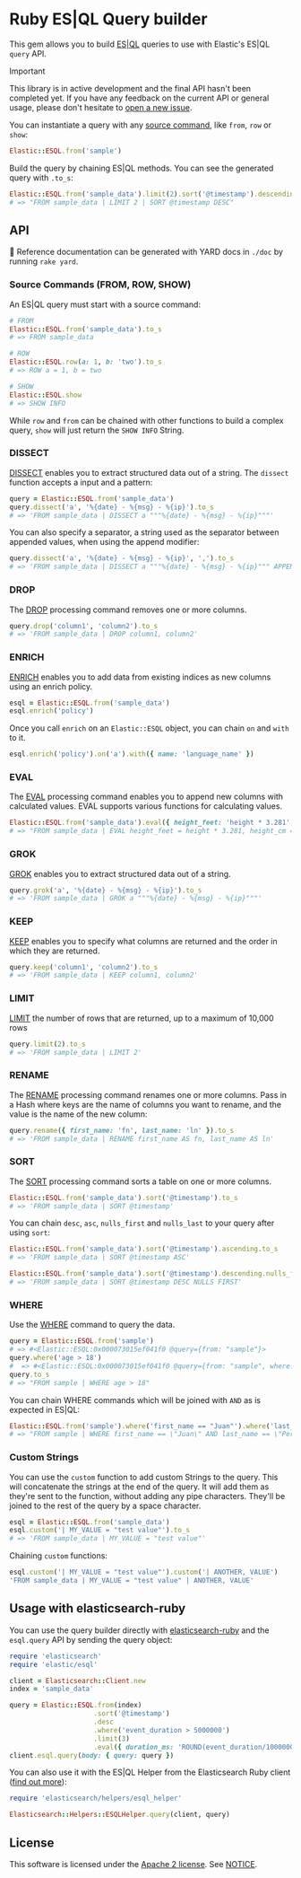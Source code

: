 # Ruby ES|QL Query builder

This gem allows you to build [ES|QL](https://www.elastic.co/docs/explore-analyze/query-filter/languages/esql) queries to use with Elastic's ES|QL `query` API.

> [!IMPORTANT]
> This library is in active development and the final API hasn't been completed yet. If you have any feedback on the current API or general usage, please don't hesitate to [open a new issue](https://github.com/elastic/esql-ruby/issues).

You can instantiate a query with any [source command](https://www.elastic.co/docs/reference/query-languages/esql/esql-commands#esql-source-commands), like `from`, `row` or `show`:

```ruby
Elastic::ESQL.from('sample')
```

Build the query by chaining ES|QL methods. You can see the generated query with `.to_s`:

```ruby
Elastic::ESQL.from('sample_data').limit(2).sort('@timestamp').descending.to_s
# => "FROM sample_data | LIMIT 2 | SORT @timestamp DESC"
```

## API

📜 Reference documentation can be generated with YARD docs in `./doc` by running `rake yard`.

### Source Commands (FROM, ROW, SHOW)

An ES|QL query must start with a source command:

```ruby
# FROM
Elastic::ESQL.from('sample_data').to_s
# => FROM sample_data

# ROW
Elastic::ESQL.row(a: 1, b: 'two').to_s
# => ROW a = 1, b = two

# SHOW
Elastic::ESQL.show
# => SHOW INFO
```

While `row` and `from` can be chained with other functions to build a complex query, `show` will just return the `SHOW INFO` String.

### DISSECT

[DISSECT](https://www.elastic.co/docs/reference/query-languages/esql/esql-process-data-with-dissect-grok ) enables you to extract structured data out of a string. The `dissect` function accepts a input and a pattern:

```ruby
query = Elastic::ESQL.from('sample_data')
query.dissect('a', '%{date} - %{msg} - %{ip}').to_s
# => 'FROM sample_data | DISSECT a """%{date} - %{msg} - %{ip}"""'
```

You can also specify a separator, a string used as the separator between appended values, when using the append modifier:

```ruby
query.dissect('a', '%{date} - %{msg} - %{ip}', ',').to_s
# => 'FROM sample_data | DISSECT a """%{date} - %{msg} - %{ip}""" APPEND_SEPARATOR=","'
```

### DROP

The [DROP](https://www.elastic.co/docs/reference/query-languages/esql/commands/processing-commands#esql-drop) processing command removes one or more columns.

```ruby
query.drop('column1', 'column2').to_s
# => 'FROM sample_data | DROP column1, column2'
```

### ENRICH

[ENRICH](https://www.elastic.co/docs/reference/query-languages/esql/commands/processing-commands#esql-enrich) enables you to add data from existing indices as new columns using an enrich policy.

```ruby
esql = Elastic::ESQL.from('sample_data')
esql.enrich('policy')
```

Once you call `enrich` on an `Elastic::ESQL` object, you can chain `on` and `with` to it.

```ruby
esql.enrich('policy').on('a').with({ name: 'language_name' })
```

### EVAL

The [EVAL](https://www.elastic.co/docs/reference/query-languages/esql/commands/processing-commands#esql-eval) processing command enables you to append new columns with calculated values. EVAL supports various functions for calculating values.

```ruby
Elastic::ESQL.from('sample_data').eval({ height_feet: 'height * 3.281', height_cm: 'height * 100' }).to_s
# => "FROM sample_data | EVAL height_feet = height * 3.281, height_cm = height * 100"
```

### GROK

[GROK](https://www.elastic.co/docs/reference/query-languages/esql/esql-process-data-with-dissect-grok) enables you to extract structured data out of a string.

```ruby
query.grok('a', '%{date} - %{msg} - %{ip}').to_s
# => 'FROM sample_data | GROK a """%{date} - %{msg} - %{ip}"""'
```

### KEEP

[KEEP](https://www.elastic.co/docs/reference/query-languages/esql/commands/processing-commands#esql-keep) enables you to specify what columns are returned and the order in which they are returned.

```ruby
query.keep('column1', 'column2').to_s
# => 'FROM sample_data | KEEP column1, column2'
```

### LIMIT

[LIMIT](https://www.elastic.co/docs/reference/query-languages/esql/commands/processing-commands#esql-limit) the number of rows that are returned, up to a maximum of 10,000 rows

```ruby
query.limit(2).to_s
# => 'FROM sample_data | LIMIT 2'
```

### RENAME

The [RENAME](https://www.elastic.co/docs/reference/query-languages/esql/commands/processing-commands#esql-rename) processing command renames one or more columns. Pass in a Hash where keys are the name of columns you want to rename, and the value is the name of the new column:

```ruby
query.rename({ first_name: 'fn', last_name: 'ln' }).to_s
# => 'FROM sample_data | RENAME first_name AS fn, last_name AS ln'
```

### SORT
The [SORT](https://www.elastic.co/docs/reference/query-languages/esql/commands/processing-commands#esql-sort) processing command sorts a table on one or more columns.

```ruby
Elastic::ESQL.from('sample_data').sort('@timestamp').to_s
# => 'FROM sample_data | SORT @timestamp'
```

You can chain `desc`, `asc`, `nulls_first` and `nulls_last` to your query after using `sort`:

```ruby
Elastic::ESQL.from('sample_data').sort('@timestamp').ascending.to_s
# => 'FROM sample_data | SORT @timestamp ASC'

Elastic::ESQL.from('sample_data').sort('@timestamp').descending.nulls_first.to_s
# => 'FROM sample_data | SORT @timestamp DESC NULLS FIRST'
```

### WHERE

Use the [WHERE](https://www.elastic.co/docs/reference/query-languages/esql/commands/processing-commands#esql-where) command to query the data.

```ruby
query = Elastic::ESQL.from('sample')
# => #<Elastic::ESQL:0x000073015ef041f0 @query={from: "sample"}>
query.where('age > 18')
#  => #<Elastic::ESQL:0x000073015ef041f0 @query={from: "sample", where: "age > 18"}>
query.to_s
# => "FROM sample | WHERE age > 18"
```

You can chain WHERE commands which will be joined with `AND` as is expected in ES|QL:
```ruby
Elastic::ESQL.from('sample').where('first_name == "Juan"').where('last_name == "Perez"').where('age > 18').query
# => "FROM sample | WHERE first_name == \"Juan\" AND last_name == \"Perez\" AND age > 18"
```

### Custom Strings

You can use the `custom` function to add custom Strings to the query. This will concatenate the strings at the end of the query. It will add them as they're sent to the function, without adding any pipe characters. They'll be joined to the rest of the query by a space character.

```ruby
esql = Elastic::ESQL.from('sample_data')
esql.custom('| MY_VALUE = "test value"').to_s
# => 'FROM sample_data | MY_VALUE = "test value"'
```

Chaining `custom` functions:

```ruby
esql.custom('| MY_VALUE = "test value"').custom('| ANOTHER, VALUE')
'FROM sample_data | MY_VALUE = "test value" | ANOTHER, VALUE'
```

## Usage with elasticsearch-ruby

You can use the query builder directly with [elasticsearch-ruby](https://github.com/elastic/elasticsearch-ruby) and the `esql.query` API by sending the query object:

```ruby
require 'elasticsearch'
require 'elastic/esql'

client = Elasticsearch::Client.new
index = 'sample_data'

query = Elastic::ESQL.from(index)
                     .sort('@timestamp')
                     .desc
                     .where('event_duration > 5000000')
                     .limit(3)
                     .eval({ duration_ms: 'ROUND(event_duration/1000000.0, 1)' })
client.esql.query(body: { query: query })
```

You can also use it with the ES|QL Helper from the Elasticsearch Ruby client ([find out more](https://www.elastic.co/search-labs/blog/esql-ruby-helper-elasticsearch)):

```ruby
require 'elasticsearch/helpers/esql_helper'

Elasticsearch::Helpers::ESQLHelper.query(client, query)
```

## License

This software is licensed under the [Apache 2 license](./LICENSE). See [NOTICE](./NOTICE).
